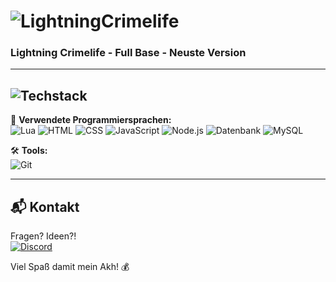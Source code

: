 # ![LightningCrimelife  ](https://img.shields.io/badge/⚡-LightningCrimelife-6A0DAD)  
### Lightning Crimelife - Full Base - Neuste Version  

---

## ![Techstack](https://img.shields.io/badge/🖥️-Tech_Stack-6A0DAD)  
🚀 **Verwendete Programmiersprachen:**  
![Lua](https://img.shields.io/badge/Lua-000000?style=for-the-badge&logo=lua&logoColor=6A0DAD)
![HTML](https://img.shields.io/badge/HTML5-000000?style=for-the-badge&logo=html5&logoColor=6A0DAD)
![CSS](https://img.shields.io/badge/CSS3-000000?style=for-the-badge&logo=css3&logoColor=6A0DAD)
![JavaScript](https://img.shields.io/badge/JavaScript-000000?style=for-the-badge&logo=javascript&logoColor=6A0DAD)
![Node.js](https://img.shields.io/badge/Node.js-000000?style=for-the-badge&logo=node.js&logoColor=6A0DAD)
![Datenbank](https://img.shields.io/badge/Datenbank-000000?style=for-the-badge&logo=mysql&logoColor=6A0DAD)
![MySQL](https://img.shields.io/badge/🖥️-Datenbank-6A0DAD&logo=mysql&logoColor=6A0DAD)  

🛠️ **Tools:**  
![Git](https://img.shields.io/badge/Git-000000?style=for-the-badge&logo=git&logoColor=6A0DAD)  

---

## 📬 Kontakt  
Fragen? Ideen?!  
[![Discord](https://img.shields.io/badge/Discord-000000?style=for-the-badge&logo=discord&logoColor=6A0DAD)](https://discord.com/users/1103038390481465434)  

Viel Spaß damit mein Akh! 💰
